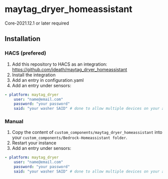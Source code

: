 # maytag_dryer_homeassistant



Core-2021.12.1 or later required

## Installation

### HACS (prefered)

1. Add this repository to HACS as an integration: https://github.com/jdeath/maytag_dryer_homeassistant
1. Install the integration
1. Add an entry in configuration.yaml
1. Add an entry under sensors:

```yaml
- platform: maytag_dryer
    user: "name@email.com"
    password: "your password"
    said: "your washer SAID" # done to allow multiple devices on your account. Use uppercase letters, use the "SAID" shown in the maytag app
```

### Manual

1. Copy the content of `custom_components/maytag_dryer_homeassistant` into your `custom_components/Bedrock-Homeassistant folder`.
1. Restart your instance
1. Add an entry under sensors:

```yaml
- platform: maytag_dryer
    user: "name@email.com"
    password: "your password"
    said: "your washer SAID" # done to allow multiple devices on your account. Use uppercase letters, use the "SAID" shown in the maytag app
```
